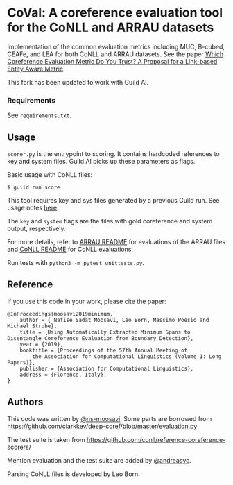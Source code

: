 # CoVal: A coreference evaluation tool for the CoNLL and ARRAU datasets

Implementation of the common evaluation metrics including MUC, B-cubed, CEAFe, and LEA for both CoNLL and ARRAU datasets. See the paper [Which Coreference Evaluation Metric Do You Trust? A Proposal for a Link-based Entity Aware Metric](https://www.aclweb.org/anthology/P16-1060).

This fork has been updated to work with Guild AI.

### Requirements

See `requirements.txt`.

## Usage

`scorer.py` is the entrypoint to scoring. It contains hardcoded references to key and system files. Guild AI picks up these parameters as flags.

Basic usage with CoNLL files:

	$ guild run score

This tool requires key and sys files generated by a previous Guild run. See usage notes [here](https://gitlab.pixel-nexus.com/micronize/microcoref).

The `key` and `system` flags are the files with gold coreference and system output, respectively.

For more details, refer to
[ARRAU README](https://github.com/ns-moosavi/coval/blob/master/arrau/README.md)
for evaluations of the ARRAU files and
[CoNLL README](https://github.com/ns-moosavi/coval/blob/master/conll/README.md)
for CoNLL evaluations.

Run tests with `python3 -m pytest unittests.py`.

## Reference

If you use this code in your work, please cite the paper:
```
@InProceedings{moosavi2019minimum,
    author = { Nafise Sadat Moosavi, Leo Born, Massimo Poesio and Michael Strube},
    title = {Using Automatically Extracted Minimum Spans to Disentangle Coreference Evaluation from Boundary Detection},
    year = {2019},
    booktitle = {Proceedings of the 57th Annual Meeting of
		the Association for Computational Linguistics (Volume 1: Long Papers)},
    publisher = {Association for Computational Linguistics},
    address = {Florence, Italy},
}
```

## Authors
This code was written by [@ns-moosavi](https://github.com/ns-moosavi/).
Some parts are borrowed from
https://github.com/clarkkev/deep-coref/blob/master/evaluation.py

The test suite is taken from https://github.com/conll/reference-coreference-scorers/

Mention evaluation and the test suite are added by
[@andreasvc](https://github.com/andreasvc/).

Parsing CoNLL files is developed by Leo Born.
